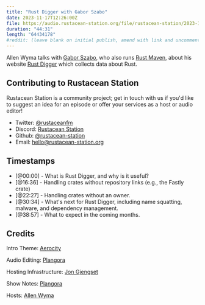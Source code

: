 ```yaml
---
title: "Rust Digger with Gabor Szabo"
date: 2023-11-17T12:26:00Z
file: https://audio.rustacean-station.org/file/rustacean-station/2023-11-17-gabor-szabo.mp3
duration: "44:31"
length: "64434178"
#reddit: (leave blank on initial publish, amend with link and uncomment this line after Reddit thread has been posted)
---
```

Allen Wyma talks with [Gabor Szabo](https://szabgab.com/), who also runs [Rust Maven](https://rust.code-maven.com/), about his website [Rust Digger](https://rust-digger.code-maven.com/) which collects data about Rust.

## Contributing to Rustacean Station

Rustacean Station is a community project; get in touch with us if you'd like to suggest an idea for an episode or offer your services as a host or audio editor!

- Twitter: [@rustaceanfm](https://twitter.com/rustaceanfm)
- Discord: [Rustacean Station](https://discord.gg/cHc3Gyc)
- Github: [@rustacean-station](https://github.com/rustacean-station/)
- Email: [hello@rustacean-station.org](mailto:hello@rustacean-station.org)

## Timestamps

- [@00:00] - What is Rust Digger, and why is it useful?
- [@16:36] - Handling crates without repository links (e.g., the Fastly crate)
- [@22:27] - Handling crates without an owner.
- [@30:34] - What's next for Rust Digger, including name squatting, malware, and dependency management.
- [@38:57] - What to expect in the coming months.

## Credits

Intro Theme: [Aerocity](https://twitter.com/AerocityMusic)

Audio Editing: [Plangora](https://twitter.com/plangora)

Hosting Infrastructure: [Jon Gjengset](https://twitter.com/jonhoo/)

Show Notes: [Plangora](https://twitter.com/plangora)

Hosts: [Allen Wyma](https://twitter.com/allenwyma)

